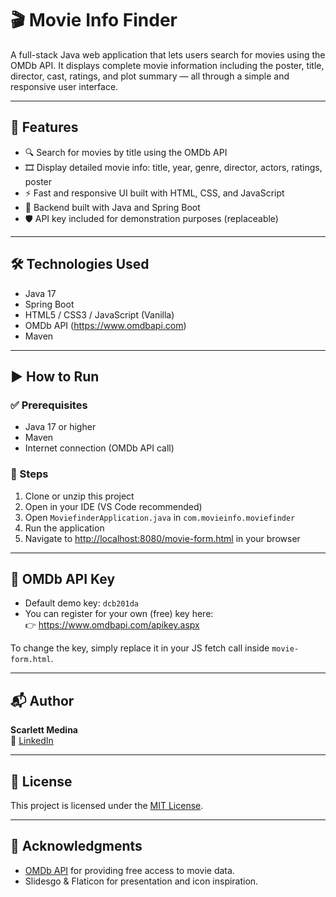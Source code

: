 # 🎬 Movie Info Finder

A full-stack Java web application that lets users search for movies using the OMDb API. It displays complete movie information including the poster, title, director, cast, ratings, and plot summary — all through a simple and responsive user interface.

---

## 📌 Features
- 🔍 Search for movies by title using the OMDb API
- 🎞️ Display detailed movie info: title, year, genre, director, actors, ratings, poster
- ⚡ Fast and responsive UI built with HTML, CSS, and JavaScript
- 🧠 Backend built with Java and Spring Boot
- 🛡️ API key included for demonstration purposes (replaceable)

---

## 🛠️ Technologies Used
- Java 17
- Spring Boot
- HTML5 / CSS3 / JavaScript (Vanilla)
- OMDb API (https://www.omdbapi.com)
- Maven

---

## ▶️ How to Run

### ✅ Prerequisites
- Java 17 or higher
- Maven
- Internet connection (OMDb API call)

### 🚀 Steps
1. Clone or unzip this project
2. Open in your IDE (VS Code recommended)
3. Open `MoviefinderApplication.java` in `com.movieinfo.moviefinder`
4. Run the application
5. Navigate to [http://localhost:8080/movie-form.html](http://localhost:8080/movie-form.html) in your browser

---

## 🔐 OMDb API Key
- Default demo key: `dcb201da`
- You can register for your own (free) key here:  
  👉 https://www.omdbapi.com/apikey.aspx

To change the key, simply replace it in your JS fetch call inside `movie-form.html`.

---

## 📬 Author

**Scarlett Medina**  
💼 [LinkedIn](https://www.linkedin.com/in/scarlett-medina-)

---

## 📄 License

This project is licensed under the [MIT License](LICENSE).

---

## 🙌 Acknowledgments
- [OMDb API](https://www.omdbapi.com) for providing free access to movie data.
- Slidesgo & Flaticon for presentation and icon inspiration.


